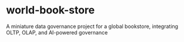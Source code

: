 # world-book-store
A miniature data governance project for a global bookstore, integrating OLTP, OLAP, and AI-powered governance
